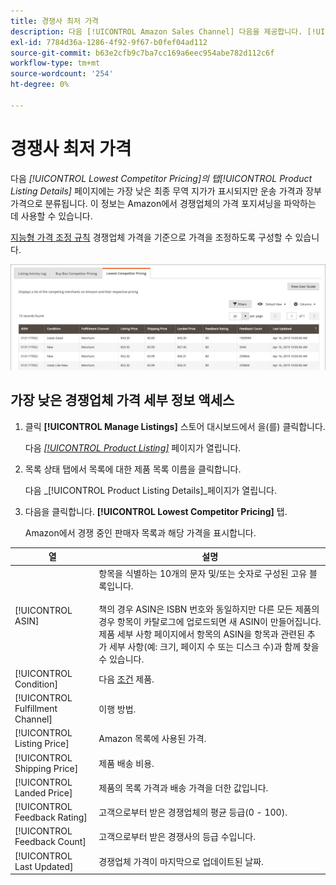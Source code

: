 ```yaml
---
title: 경쟁사 최저 가격
description: 다음 [!UICONTROL Amazon Sales Channel] 다음을 제공합니다. [!UICONTROL Lowest Competitor Pricing] Amazon에서 경쟁업체의 가격 포지셔닝 방법을 이해하는 데 도움이 되는 탭입니다.
exl-id: 7784d36a-1286-4f92-9f67-b0fef04ad112
source-git-commit: b63e2cfb9c7ba7cc169a6eec954abe782d112c6f
workflow-type: tm+mt
source-wordcount: '254'
ht-degree: 0%

---
```


# 경쟁사 최저 가격

다음 _[!UICONTROL Lowest Competitor Pricing]_의 탭_[!UICONTROL Product Listing Details]_ 페이지에는 가장 낮은 최종 무역 지가가 표시되지만 운송 가격과 장부 가격으로 분류됩니다. 이 정보는 Amazon에서 경쟁업체의 가격 포지셔닝을 파악하는 데 사용할 수 있습니다.

[지능형 가격 조정 규칙](./intelligent-repricing-rules.md) 경쟁업체 가격을 기준으로 가격을 조정하도록 구성할 수 있습니다.

![경쟁사 최저 가격](assets/amazon-listing-details-lowest-comp.png)

## 가장 낮은 경쟁업체 가격 세부 정보 액세스

1. 클릭 **[!UICONTROL Manage Listings]** 스토어 대시보드에서 을(를) 클릭합니다.

   다음 [_[!UICONTROL Product Listing]_](./managing-product-listings.md) 페이지가 열립니다.

1. 목록 상태 탭에서 목록에 대한 제품 목록 이름을 클릭합니다.

   다음 _[!UICONTROL Product Listing Details]_페이지가 열립니다.

1. 다음을 클릭합니다. **[!UICONTROL Lowest Competitor Pricing]** 탭.

   Amazon에서 경쟁 중인 판매자 목록과 해당 가격을 표시합니다.

| 열 | 설명 |
|---|---|
| [!UICONTROL ASIN] | 항목을 식별하는 10개의 문자 및/또는 숫자로 구성된 고유 블록입니다.<br><br>책의 경우 ASIN은 ISBN 번호와 동일하지만 다른 모든 제품의 경우 항목이 카탈로그에 업로드되면 새 ASIN이 만들어집니다. 제품 세부 사항 페이지에서 항목의 ASIN을 항목과 관련된 추가 세부 사항(예: 크기, 페이지 수 또는 디스크 수)과 함께 찾을 수 있습니다. |
| [!UICONTROL Condition] | 다음 [조건](./product-listing-condition.md) 제품. |
| [!UICONTROL Fulfillment Channel] | 이행 방법. |
| [!UICONTROL Listing Price] | Amazon 목록에 사용된 가격. |
| [!UICONTROL Shipping Price] | 제품 배송 비용. |
| [!UICONTROL Landed Price] | 제품의 목록 가격과 배송 가격을 더한 값입니다. |
| [!UICONTROL Feedback Rating] | 고객으로부터 받은 경쟁업체의 평균 등급(0 - 100). |
| [!UICONTROL Feedback Count] | 고객으로부터 받은 경쟁사의 등급 수입니다. |
| [!UICONTROL Last Updated] | 경쟁업체 가격이 마지막으로 업데이트된 날짜. |
